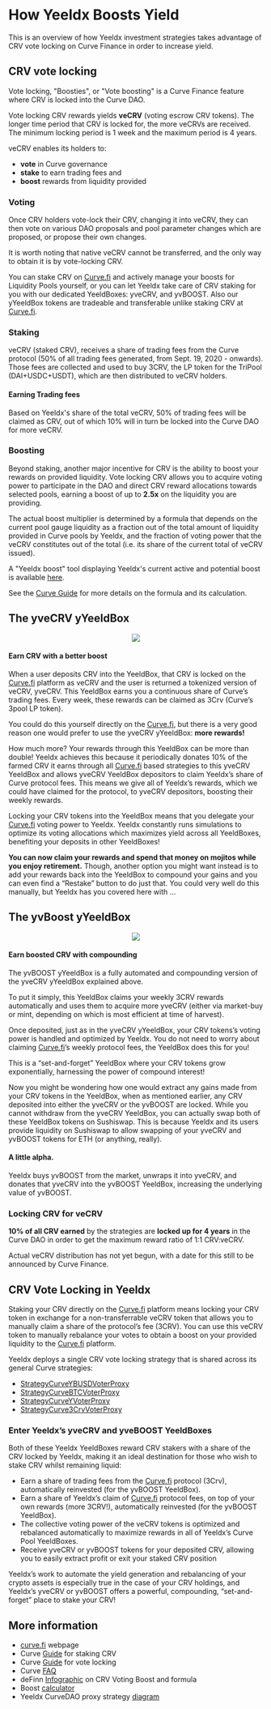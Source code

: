 # How Yeeldx Boosts Yield

This is an overview of how Yeeldx investment strategies takes advantage of CRV vote locking on Curve Finance in order to increase yield.

## CRV vote locking

Vote locking, "Boosties", or "Vote boosting" is a Curve Finance feature where CRV is locked into the Curve DAO.

Vote locking CRV rewards yields **veCRV** (voting escrow CRV tokens). The longer time period that CRV is locked for, the more veCRVs are received. The minimum locking period is 1 week and the maximum period is 4 years.

veCRV enables its holders to:

- **vote** in Curve governance
- **stake** to earn trading fees and
- **boost** rewards from liquidity provided

### Voting

Once CRV holders vote-lock their CRV, changing it into veCRV, they can then vote on various DAO proposals and pool parameter changes which are proposed, or propose their own changes.

It is worth noting that native veCRV cannot be transferred, and the only way to obtain it is by vote-locking CRV.

You can stake CRV on [Curve.fi](https://curve.fi/) and actively manage your boosts for Liquidity Pools yourself, or you can let Yeeldx take care of CRV staking for you with our dedicated YeeldBoxes: yveCRV, and yvBOOST. Also our yYeeldBox tokens are tradeable and transferable unlike staking CRV at [Curve.fi](https://curve.fi/).

### Staking

veCRV (staked CRV), receives a share of trading fees from the Curve protocol (50% of all trading fees generated, from Sept. 19, 2020 - onwards). Those fees are collected and used to buy 3CRV, the LP token for the TriPool (DAI+USDC+USDT), which are then distributed to veCRV holders.

#### Earning Trading fees

Based on Yeeldx's share of the total veCRV, 50% of trading fees will be claimed as CRV, out of which 10% will in turn be locked into the Curve DAO for more veCRV.

### Boosting

Beyond staking, another major incentive for CRV is the ability to boost your rewards on provided liquidity. Vote locking CRV allows you to acquire voting power to participate in the DAO and direct CRV reward allocations towards selected pools, earning a boost of up to **2.5x** on the liquidity you are providing.

The actual boost multiplier is determined by a formula that depends on the current pool gauge liquidity as a fraction out of the total amount of liquidity provided in Curve pools by Yeeldx, and the fraction of voting power that the veCRV constitutes out of the total (i.e. its share of the current total of veCRV issued).

A "Yeeldx boost" tool displaying Yeeldx's current active and potential boost is available [here](https://crv.ape.tax/).

See the [Curve Guide](https://resources.curve.fi/guides/boosting-your-crv-rewards) for more details on the formula and its calculation.

## The yveCRV yYeeldBox

<p align="center">
  <img src="https://miro.medium.com/max/115/0*OsdD6266-e0jWcVH.png"/>
</p>

#### Earn CRV with a better boost

When a user deposits CRV into the YeeldBox, that CRV is locked on the [Curve.fi](https://curve.fi/) platform as veCRV and the user is returned a tokenized version of veCRV, yveCRV. This YeeldBox earns you a continuous share of Curve’s trading fees. Every week, these rewards can be claimed as 3Crv (Curve’s 3pool LP token).

You could do this yourself directly on the [Curve.fi](https://curve.fi/), but there is a very good reason one would prefer to use the yveCRV yYeeldBox: **more rewards!**

How much more? Your rewards through this YeeldBox can be more than double! Yeeldx achieves this because it periodically donates 10% of the farmed CRV it earns through all [Curve.fi](https://curve.fi/) based strategies to this yveCRV YeeldBox and allows yveCRV YeeldBox depositors to claim Yeeldx’s share of Curve protocol fees. This means we give all of Yeeldx’s rewards, which we could have claimed for the protocol, to yveCRV depositors, boosting their weekly rewards.

Locking your CRV tokens into the YeeldBox means that you delegate your [Curve.fi](https://curve.fi/) voting power to Yeeldx. Yeeldx constantly runs simulations to optimize its voting allocations which maximizes yield across all YeeldBoxes, benefiting your deposits in other YeeldBoxes!

**You can now claim your rewards and spend that money on mojitos while you enjoy retirement.** Though, another option you might want instead is to add your rewards back into the YeeldBox to compound your gains and you can even find a “Restake” button to do just that. You could very well do this manually, but Yeeldx has you covered here with …

## The yvBoost yYeeldBox

<p align="center">
  <img src="https://miro.medium.com/max/115/0*Xr6RMWyDc6gmZnKw.png"/>
</p>

#### Earn boosted CRV with compounding

The yvBOOST yYeeldBox is a fully automated and compounding version of the yveCRV yYeeldBox explained above.

To put it simply, this YeeldBox claims your weekly 3CRV rewards automatically and uses them to acquire more yveCRV (either via market-buy or mint, depending on which is most efficient at time of harvest).

Once deposited, just as in the yveCRV yYeeldBox, your CRV tokens’s voting power is handled and optimized by Yeeldx. You do not need to worry about claiming [Curve.fi](https://curve.fi/)’s weekly protocol fees, the YeeldBox does this for you!

This is a “set-and-forget” YeeldBox where your CRV tokens grow exponentially, harnessing the power of compound interest!

Now you might be wondering how one would extract any gains made from your CRV tokens in the YeeldBox, when as mentioned earlier, any CRV deposited into either the yveCRV or the yvBOOST are locked. While you cannot withdraw from the yveCRV YeeldBox, you can actually swap both of these YeeldBox tokens on Sushiswap. This is because Yeeldx and its users provide liquidity on Sushiswap to allow swapping of your yveCRV and yvBOOST tokens for ETH (or anything, really).

#### A little alpha.

Yeeldx buys yvBOOST from the market, unwraps it into yveCRV, and donates that yveCRV into the yvBOOST YeeldBox, increasing the underlying value of yvBOOST.

### Locking CRV for veCRV

**10% of all CRV earned** by the strategies are **locked up for 4 years** in the Curve DAO in order to get the maximum reward ratio of 1:1 CRV:veCRV.

Actual veCRV distribution has not yet begun, with a date for this still to be announced by Curve Finance.

## CRV Vote Locking in Yeeldx

Staking your CRV directly on the [Curve.fi](https://curve.fi/) platform means locking your CRV token in exchange for a non-transferrable veCRV token that allows you to manually claim a share of the protocol’s fee (3CRV). You can use this veCRV token to manually rebalance your votes to obtain a boost on your provided liquidity to the [Curve.fi](https://curve.fi/) platform.

Yeeldx deploys a single CRV vote locking strategy that is shared across its general Curve strategies:

- [StrategyCurveYBUSDVoterProxy](https://etherscan.io/address/0x112570655b32a8c747845e0215ad139661e66e7f#code)
- [StrategyCurveBTCVoterProxy](https://etherscan.io/address/0x6d6c1ad13a5000148aa087e7cbfb53d402c81341#code)
- [StrategyCurveYVoterProxy](https://etherscan.io/address/0x07db4b9b3951094b9e278d336adf46a036295de7#code)
- [StrategyCurve3CrvVoterProxy](https://etherscan.io/address/0xC59601F0CC49baa266891b7fc63d2D5FE097A79D#code)

### Enter Yeeldx’s yveCRV and yveBOOST YeeldBoxes

Both of these Yeeldx YeeldBoxes reward CRV stakers with a share of the CRV locked by Yeeldx, making it an ideal destination for those who wish to stake CRV whilst remaining liquid:

- Earn a share of trading fees from the [Curve.fi](https://curve.fi/) protocol (3Crv), automatically reinvested (for the yvBOOST YeeldBox).
- Earn a share of Yeeldx’s claim of [Curve.fi](https://curve.fi/) protocol fees, on top of your own rewards (more 3CRV!), automatically reinvested (for the yvBOOST YeeldBox).
- The collective voting power of the veCRV tokens is optimized and rebalanced automatically to maximize rewards in all of Yeeldx’s Curve Pool YeeldBoxes.
- Receive yveCRV or yvBOOST tokens for your deposited CRV, allowing you to easily extract profit or exit your staked CRV position

Yeeldx’s work to automate the yield generation and rebalancing of your crypto assets is especially true in the case of your CRV holdings, and Yeeldx’s yveCRV or yvBOOST offers a powerful, compounding, “set-and-forget” place to stake your CRV!

## More information

- [curve.fi](https://www.curve.fi/usecrv) webpage
- Curve [Guide](https://resources.curve.fi/guides/staking-your-crv) for staking CRV
- Curve [Guide](https://resources.curve.fi/guides/boosting-your-crv-rewards) for vote locking
- Curve [FAQ](https://resources.curve.fi/faq/vote-locking-boost)
- deFinn [Infographic](https://gateway.pinata.cloud/ipfs/QmY8BZjN6oT4rrgveSqHjygcQmWitoMQk5B3moqFA6K8ea) on CRV Voting Boost and formula
- Boost [calculator](https://dao.curve.fi/minter/calc)
- Yeeldx CurveDAO proxy strategy [diagram](https://twitter.com/bantg/status/1308680661801340929)
